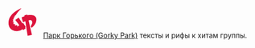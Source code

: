 <svg version="1.0" xmlns="http://www.w3.org/2000/svg" width="70" height="60"><g transform="translate(0,0) scale(0.01,-0.01)" fill="crimson" stroke="none"><path d="M2910 -100 c-257 -88 -600 -287 -1086 -631 -281 -198 -551 -437 -697 -619 -250 -311 -370 -503 -474 -760 -81 -200 -132 -421 -151 -655 -10 -119 1 -467 17 -550 45 -238 157 -526 259 -671 219 -310 582 -540 987 -626 94 -19 494 -16 630 5 157 25 372 86 500 142 122 53 152 71 272 156 44 33 85 59 91 59 15 0 44 -30 105 -107 32 -40 61 -73 65 -73 6 0 453 347 474 368 4 4 -17 41 -47 82 -30 41 -55 80 -55 85 0 6 28 35 62 66 l62 55 -149 220 c-82 120 -203 299 -269 397 -65 97 -123 177 -128 177 -5 0 -37 -19 -70 -41 l-61 -42 -20 28 c-11 15 -61 91 -110 169 -49 77 -123 193 -164 256 -41 63 -146 228 -234 365 -200 315 -200 315 -210 315 -4 0 -133 -89 -287 -197 -153 -109 -300 -213 -326 -230 -25 -18 -46 -36 -46 -40 0 -5 82 -114 183 -243 543 -700 628 -813 621 -820 -5 -4 -56 -39 -114 -77 -143 -95 -231 -133 -309 -133 -34 0 -61 3 -61 8 0 4 16 52 36 107 54 150 54 139 8 130 -21 -4 -77 -13 -124 -20 -47 -8 -147 -26 -223 -40 -76 -14 -145 -25 -154 -23 -12 2 9 33 76 112 51 59 91 110 89 111 -4 3 -179 50 -361 97 -71 19 -128 38 -129 43 0 6 54 32 121 59 66 28 121 53 121 56 0 4 -82 78 -182 164 -101 87 -184 162 -186 167 -2 5 56 9 128 9 72 0 130 4 128 8 -1 4 -45 90 -95 189 -51 100 -93 186 -93 192 0 7 36 11 105 11 79 0 105 3 105 13 0 7 -20 73 -45 147 -25 74 -45 140 -45 147 0 10 28 13 116 13 107 0 116 1 109 18 -17 43 -75 230 -75 240 0 8 27 12 85 12 l84 0 -7 68 c-4 37 -7 87 -7 112 l0 45 83 3 82 3 36 72 c54 105 265 413 398 577 111 137 408 451 553 583 104 95 143 137 141 151 -2 11 -7 21 -13 23 -5 1 -62 -15 -125 -37z"></path><path d="M3915 -1400 c-143 -36 -261 -66 -262 -67 -1 0 4 -39 11 -86 10 -68 10 -87 0 -93 -11 -6 -280 -111 -492 -192 -73 -27 -74 -28 -68 -59 12 -57 255 -918 262 -925 3 -4 236 85 339 130 79 34 118 49 125 49 4 0 12 -30 18 -67 40 -263 94 -607 102 -653 5 -30 84 -532 175 -1115 91 -582 167 -1060 169 -1062 4 -4 860 168 866 174 2 2 -5 41 -17 86 -51 192 -653 2784 -653 2813 0 14 157 43 274 51 208 13 307 -37 390 -197 69 -134 90 -267 61 -396 -31 -139 -132 -345 -261 -530 -35 -51 -64 -95 -64 -100 0 -10 179 -295 199 -316 15 -16 22 -12 116 75 289 267 601 680 712 942 75 179 129 490 118 683 -13 208 -38 284 -149 445 -145 209 -335 314 -680 378 -82 15 -174 21 -351 26 -211 5 -262 3 -423 -17 -101 -12 -186 -20 -189 -16 -3 3 -11 27 -18 53 -9 35 -17 48 -31 50 -10 1 -136 -28 -279 -64z"></path></g></svg> 
<a href="/songs.html?park_gorkogo_gorky_park">Парк Горького (Gorky Park)</a> тексты и рифы к хитам группы.